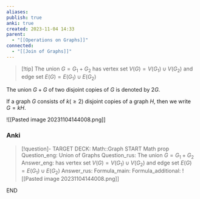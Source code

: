 ```yaml
---
aliases: 
publish: true
anki: true
created: 2023-11-04 14:33
parent:
  - "[[Operations on Graphs]]"
connected:
  - "[[Join of Graphs]]"
---
```


> [!tip] The union ${} G = G_1+G_2 {}$
has 
vertex set ${} V(G) = V(G_1)∪V(G_2) {}$ and 
edge set ${} E(G) = E(G_1) ∪ E(G_2) {}$

The union $G + G$ of two disjoint copies of $G$ is denoted by $2G$. 

If a graph $G$ consists of $k (≥ 2)$ disjoint copies of a graph $H$, then we write $G = kH$.

![[Pasted image 20231104144008.png]]


### Anki
> [!question]-
TARGET DECK: Math::Graph
START
Math prop
Question_eng: Union of Graphs
Question_rus: The union ${} G = G_1+G_2 {}$
Answer_eng: has 
vertex set ${} V(G) = V(G_1)∪V(G_2) {}$ and 
edge set ${} E(G) = E(G_1) ∪ E(G_2) {}$
Answer_rus: 
Formula_main: 
Formula_additional: ![[Pasted image 20231104144008.png]]
<!--ID: 1699129936360-->
END





